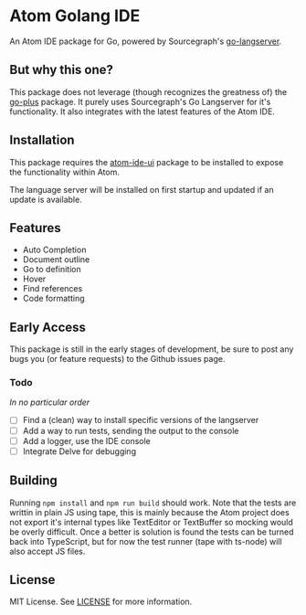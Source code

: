 Atom Golang IDE
===============

An Atom IDE package for Go, powered by Sourcegraph's [go-langserver](https://github.com/sourcegraph/go-langserver).

## But why this one?
This package does not leverage (though recognizes the greatness of) the
[go-plus](https://github.com/joefitzgerald/go-plus) package. It purely uses
Sourcegraph's Go Langserver for it's functionality. It also integrates with
the latest features of the Atom IDE.

## Installation
This package requires the [atom-ide-ui](https://atom.io/packages/atom-ide-ui)
package to be installed to expose the functionality within Atom.

The language server will be installed on first startup and updated if an update is available.

## Features
- Auto Completion
- Document outline
- Go to definition
- Hover
- Find references
- Code formatting

## Early Access
This package is still in the early stages of development, be sure to post
any bugs you (or feature requests) to the Github issues page.

### Todo
*In no particular order*
- [ ] Find a (clean) way to install specific versions of the langserver
- [ ] Add a way to run tests, sending the output to the console
- [ ] Add a logger, use the IDE console
- [ ] Integrate Delve for debugging

## Building
Running `npm install` and `npm run build` should work. Note that the tests are writtin in plain JS using tape, this is mainly because the Atom project does not export it's internal types like TextEditor or TextBuffer so mocking would be overly difficult. Once a better is solution is found the tests can be turned back into TypeScript, but for now the test runner (tape with ts-node) will also accept JS files.

## License
MIT License. See [LICENSE](./LICENSE) for more information.
